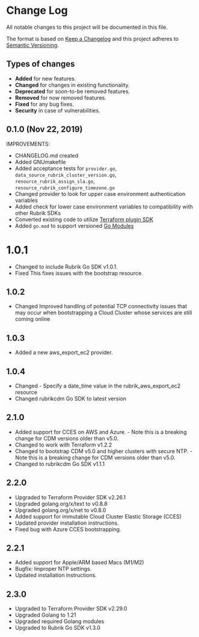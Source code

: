 # Change Log

All notable changes to this project will be documented in this file.

The format is based on [Keep a Changelog](http://keepachangelog.com/)
and this project adheres to [Semantic Versioning](http://semver.org/).

## Types of changes

- **Added** for new features.
- **Changed** for changes in existing functionality.
- **Deprecated** for soon-to-be removed features.
- **Removed** for now removed features.
- **Fixed** for any bug fixes.
- **Security** in case of vulnerabilities.

## 0.1.0 (Nov 22, 2019)

IMPROVEMENTS:

* CHANGELOG.md created
* Added GNUmakefile
* Added acceptance tests for `provider.go`, `data_source_rubrik_cluster_version.go`, `resource_rubrik_assign_sla.go`, `resource_rubrik_configure_timezone.go`
* Changed provider to look for upper case environment authentication variables
* Added check for lower case environment variables to compatibility with other Rubrik SDKs
* Converted existing code to utilize [Terraform plugin SDK](https://www.terraform.io/docs/extend/plugin-sdk.html)
* Added `go.mod` to support versioned [Go Modules](https://github.com/golang/go/wiki/Modules)

# 1.0.1

* Changed to include Rubrik Go SDK v1.0.1. 
* Fixed This fixes issues with the bootstrap resource.

## 1.0.2

* Changed Improved handling of potential TCP connectivity issues that may occur when bootstrapping a Cloud Cluster whose services are still coming online

## 1.0.3

* Added a new aws_export_ec2 provider.

## 1.0.4

* Changed - Specify a date_time value in the rubrik_aws_export_ec2 resource
* Changed rubrikcdm Go SDK to latest version

## 2.1.0

* Added support for CCES on AWS and Azure. - Note this is a breaking change for CDM versions older than v5.0.
* Changed to work with Terraform v1.2.2
* Changed to bootstrap CDM v5.0 and higher clusters with secure NTP. - Note this is a breaking change for CDM versions older than v5.0.
* Changed to rubrikcdm Go SDK v1.1.1

## 2.2.0

* Upgraded to Terraform Provider SDK v2.26.1
* Upgraded golang.org/x/text to v0.8.8
* Upgraded golang.org/x/net to v0.8.0
* Added support for immutable Cloud Cluster Elastic Storage (CCES)
* Updated provider installation instructions.
* Fixed bug with Azure CCES bootstrapping.

## 2.2.1

* Added support for Apple/ARM based Macs (M1/M2)
* Bugfix: Improper NTP settings.
* Updated installation instructions.

## 2.3.0

* Upgraded to Terraform Provider SDK v2.29.0
* Upgraded Golang to 1.21
* Upgraded required Golang modules
* Upgraded to Rubrik Go SDK v1.3.0
